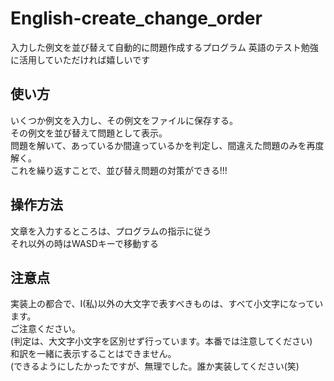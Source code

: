 # English-create_change_order
入力した例文を並び替えて自動的に問題作成するプログラム
英語のテスト勉強に活用していただければ嬉しいです  
## 使い方
いくつか例文を入力し、その例文をファイルに保存する。  
その例文を並び替えて問題として表示。  
問題を解いて、あっているか間違っているかを判定し、間違えた問題のみを再度解く。  
これを繰り返すことで、並び替え問題の対策ができる!!!

## 操作方法
文章を入力するところは、プログラムの指示に従う  
それ以外の時はWASDキーで移動する


## 注意点
実装上の都合で、I(私)以外の大文字で表すべきものは、すべて小文字になっています。  
ご注意ください。  
(判定は、大文字小文字を区別せず行っています。本番では注意してください)  
和訳を一緒に表示することはできません。  
(できるようにしたかったですが、無理でした。誰か実装してください(笑)